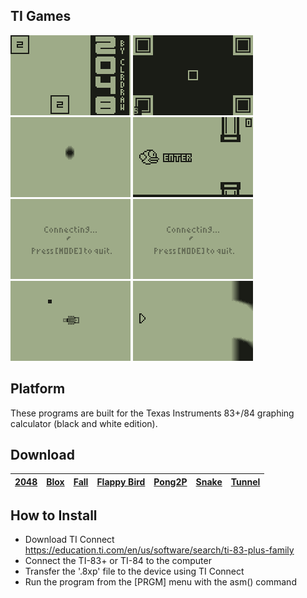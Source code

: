## TI Games

![2048](2048/screenshot.gif) ![Blox](blox/screenshot.gif) ![Fall](fall/screenshot.gif) ![Flappy Bird](flappy-bird/screenshot.gif) ![Pong2P](pong-2p/screenshot-p1.gif) ![Pong2P](pong-2p/screenshot-p2.gif) ![Snake](snake/screenshot.gif) ![Tunnel](tunnel/screenshot.gif)

## Platform

These programs are built for the Texas Instruments 83+/84 graphing calculator (black and white edition).

## Download

| [2048](2048/2048.8xp?raw=true) | [Blox](blox/blox.8xp?raw=true) | [Fall](fall/fall.8xp?raw=true) | [Flappy Bird](flappy-bird/flappy-bird.8xp?raw=true) | [Pong2P](pong-2p/pong-2p.8xp?raw=true) | [Snake](snake/snake.8xp?raw=true) | [Tunnel](tunnel/tunnel.8xp?raw=true) |
| ------------- | ------------- | ------------- | ------------- | ------------- | ------------- | ------------- |

## How to Install

* Download TI Connect<br>https://education.ti.com/en/us/software/search/ti-83-plus-family  
* Connect the TI-83+ or TI-84 to the computer  
* Transfer the '.8xp' file to the device using TI Connect  
* Run the program from the [PRGM] menu with the asm() command  
